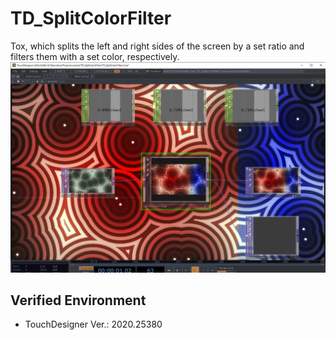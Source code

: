 # TD_SplitColorFilter
Tox, which splits the left and right sides of the screen by a set ratio and filters them with a set color, respectively.
![Image](https://github.com/yukia3/TD_SplitColorFilter/blob/image/TD_SplitColorFilter.png "Network Image")

## Verified Environment
- TouchDesigner Ver.: 2020.25380
